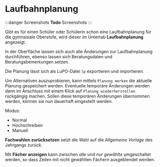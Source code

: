 # Laufbahnplanung

:::danger Screenshots
**Todo** Screenshots 
:::

Gibt es für einen Schüler oder Schülerin schon eine Laufbahnplanung für die gymnasiale Oberstufe, wird dieser im Untertab **Laufbahnplanung** angezeigt.

In der Oberfläche lassen sich auch alle Änderungen zur Laufbahnplanung durchführen, ebenso lassen sich Beratungsdaten und Beratungsbemerkungen setzen.

Die Planung lässt sich als LuPO-Datei ````lp```` exportieren und importieren.

Um Alternativen auszuprobieren, kann mittels ````Planung merken```` die aktuelle Planung gespeichert werden. Eventuelle temporäre Änderungen werden dann im Anschluss mit einem Klick auf ````Planung wiederherstellen```` rückgängig machen. Sollen diese temporären Änderungen übernommen werden, können sie nun dauerhaft eingestellt werden.

Modus:
* Normal
* Hochschreiben
* Manuell

**Fachwahlen zurücksetzen** setzt die Wahl auf die *Allgemeine Vorlage* des Jahrgangs zurück.

Mit **Fächer anzeigen** kann zwischen *alle* und *nur gewählte* umgeschaltet werden, so dass Zeilen mit nicht gewählten Fächern ausgeblendet werden. 

